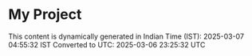 # My Project

This content is dynamically generated in Indian Time (IST): 2025-03-07 04:55:32 IST
Converted to UTC: 2025-03-06 23:25:32 UTC
